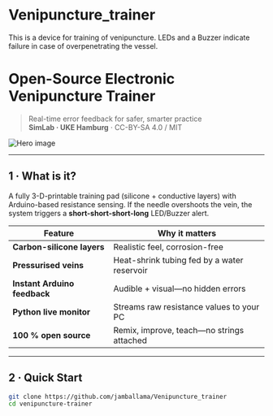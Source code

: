 # Venipuncture_trainer
 This is a device for training of venipuncture. LEDs and a Buzzer indicate failure in case of  overpenetrating the vessel.


# Open-Source Electronic Venipuncture Trainer

> Real-time error feedback for safer, smarter practice  
> **SimLab · UKE Hamburg** · CC-BY-SA 4.0 / MIT

![Hero image](1st_render.png)

---

## 1 · What is it?

A fully 3-D-printable training pad (silicone + conductive layers) with Arduino-based
resistance sensing. If the needle overshoots the vein, the system triggers a
**short-short-short-long** LED/Buzzer alert.

| Feature | Why it matters |
|---------|----------------|
| **Carbon-silicone layers** | Realistic feel, corrosion-free |
| **Pressurised veins** | Heat-shrink tubing fed by a water reservoir |
| **Instant Arduino feedback** | Audible + visual—no hidden errors |
| **Python live monitor** | Streams raw resistance values to your PC |
| **100 % open source** | Remix, improve, teach—no strings attached |

---

## 2 · Quick Start

```bash
git clone https://github.com/jamballama/Venipuncture_trainer
cd venipuncture-trainer
